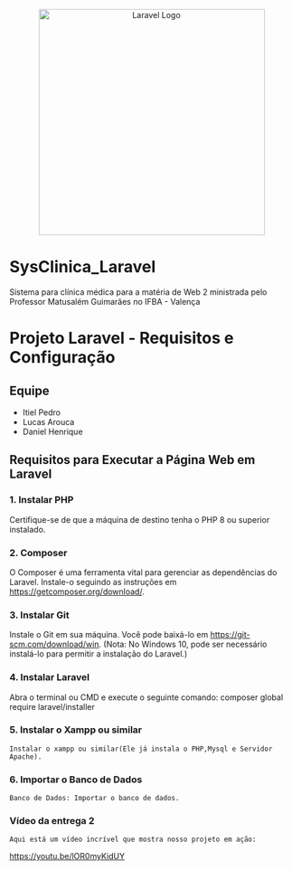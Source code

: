 <p align="center"><a href="https://laravel.com" target="_blank"><img src="https://raw.githubusercontent.com/laravel/art/master/logo-lockup/5%20SVG/2%20CMYK/1%20Full%20Color/laravel-logolockup-cmyk-red.svg" width="400" alt="Laravel Logo"></a></p>

# SysClinica_Laravel
Sistema para clínica médica para a matéria de Web 2 ministrada pelo Professor Matusalém Guimarães no IFBA - Valença
# Projeto Laravel - Requisitos e Configuração

## Equipe
- Itiel Pedro
- Lucas Arouca
- Daniel Henrique

## Requisitos para Executar a Página Web em Laravel

### 1. Instalar PHP
   Certifique-se de que a máquina de destino tenha o PHP 8 ou superior instalado.

### 2. Composer
   O Composer é uma ferramenta vital para gerenciar as dependências do Laravel. Instale-o seguindo as instruções em https://getcomposer.org/download/.

### 3. Instalar Git
   Instale o Git em sua máquina. Você pode baixá-lo em https://git-scm.com/download/win. (Nota: No Windows 10, pode ser necessário instalá-lo para permitir a instalação do Laravel.)

### 4. Instalar Laravel
   Abra o terminal ou CMD e execute o seguinte comando:
   composer global require laravel/installer

### 5. Instalar o Xampp ou similar
    Instalar o xampp ou similar(Ele já instala o PHP,Mysql e Servidor Apache).

### 6. Importar o Banco de Dados
    Banco de Dados: Importar o banco de dados.

### Vídeo da entrega 2

    Aqui está um vídeo incrível que mostra nosso projeto em ação:
https://youtu.be/lOR0myKidUY

